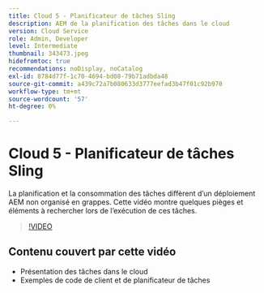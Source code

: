 ```yaml
---
title: Cloud 5 - Planificateur de tâches Sling
description: AEM de la planification des tâches dans le cloud
version: Cloud Service
role: Admin, Developer
level: Intermediate
thumbnail: 343473.jpeg
hidefromtoc: true
recommendations: noDisplay, noCatalog
exl-id: 8784d77f-1c70-4694-bd08-79b71adbda48
source-git-commit: a439c72a7b080633d3777eefad3b47f01c92b970
workflow-type: tm+mt
source-wordcount: '57'
ht-degree: 0%

---
```


# Cloud 5 - Planificateur de tâches Sling

La planification et la consommation des tâches diffèrent d’un déploiement AEM non organisé en grappes. Cette vidéo montre quelques pièges et éléments à rechercher lors de l’exécution de ces tâches.

>[!VIDEO](https://video.tv.adobe.com/v/343473?quality=12&learn=on)

## Contenu couvert par cette vidéo

+ Présentation des tâches dans le cloud
+ Exemples de code de client et de planificateur de tâches
